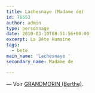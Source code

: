 ```yaml
---
title: Lachesnaye (Madame de)
id: 76553
author: admin
type: personnage
date: 2010-03-10T08:51:56+00:00
excerpt: La Bête Humaine
tags:
  - bete
main_name: 'Lachesnaye '
secondary_name: Madame de

---
```

— Voir <a href="/personnage/grandmorin-berthe/" target="_self">GRANDMORIN (Berthe)</a>.